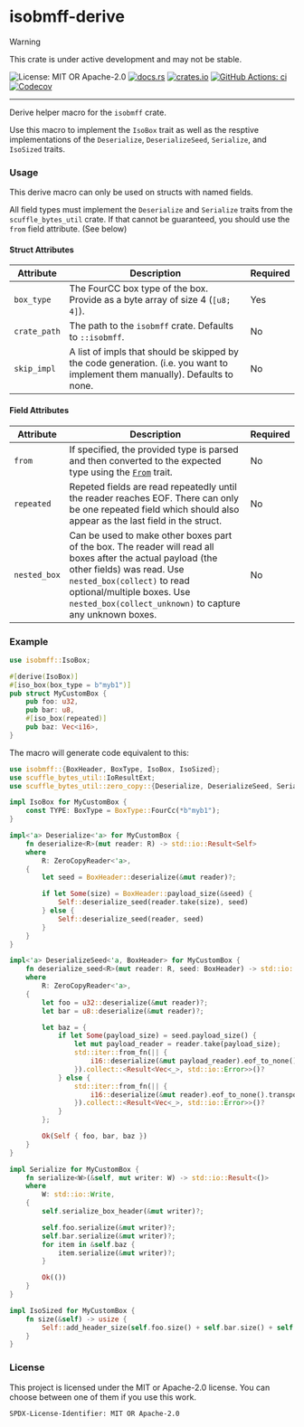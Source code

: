 <!-- cargo-sync-rdme title [[ -->
# isobmff-derive
<!-- cargo-sync-rdme ]] -->

> [!WARNING]  
> This crate is under active development and may not be stable.

<!-- cargo-sync-rdme badge [[ -->
![License: MIT OR Apache-2.0](https://img.shields.io/crates/l/isobmff-derive.svg?style=flat-square)
[![docs.rs](https://img.shields.io/docsrs/isobmff-derive.svg?logo=docs.rs&style=flat-square)](https://docs.rs/isobmff-derive)
[![crates.io](https://img.shields.io/crates/v/isobmff-derive.svg?logo=rust&style=flat-square)](https://crates.io/crates/isobmff-derive)
[![GitHub Actions: ci](https://img.shields.io/github/actions/workflow/status/scufflecloud/scuffle/ci.yaml.svg?label=ci&logo=github&style=flat-square)](https://github.com/scufflecloud/scuffle/actions/workflows/ci.yaml)
[![Codecov](https://img.shields.io/codecov/c/github/scufflecloud/scuffle.svg?label=codecov&logo=codecov&style=flat-square)](https://codecov.io/gh/scufflecloud/scuffle)
<!-- cargo-sync-rdme ]] -->

---

<!-- cargo-sync-rdme rustdoc [[ -->
Derive helper macro for the `isobmff` crate.

Use this macro to implement the `IsoBox` trait as well as the resptive implementations of the
`Deserialize`, `DeserializeSeed`, `Serialize`, and `IsoSized` traits.

### Usage

This derive macro can only be used on structs with named fields.

All field types must implement the `Deserialize` and `Serialize` traits from the `scuffle_bytes_util` crate.
If that cannot be guaranteed, you should use the `from` field attribute. (See below)

#### Struct Attributes

|Attribute|Description|Required|
|---------|-----------|--------|
|`box_type`|The FourCC box type of the box. Provide as a byte array of size 4 (`[u8; 4]`).|Yes|
|`crate_path`|The path to the `isobmff` crate. Defaults to `::isobmff`.|No|
|`skip_impl`|A list of impls that should be skipped by the code generation. (i.e. you want to implement them manually). Defaults to none.|No|

#### Field Attributes

|Attribute|Description|Required|
|---------|-----------|--------|
|`from`|If specified, the provided type is parsed and then converted to the expected type using the [`From`](https://doc.rust-lang.org/nightly/core/convert/trait.From.html) trait.|No|
|`repeated`|Repeted fields are read repeatedly until the reader reaches EOF. There can only be one repeated field which should also appear as the last field in the struct.|No|
|`nested_box`|Can be used to make other boxes part of the box. The reader will read all boxes after the actual payload (the other fields) was read. Use `nested_box(collect)` to read optional/multiple boxes. Use `nested_box(collect_unknown)` to capture any unknown boxes.|No|

### Example

````rust
use isobmff::IsoBox;

#[derive(IsoBox)]
#[iso_box(box_type = b"myb1")]
pub struct MyCustomBox {
    pub foo: u32,
    pub bar: u8,
    #[iso_box(repeated)]
    pub baz: Vec<i16>,
}
````

The macro will generate code equivalent to this:

````rust
use isobmff::{BoxHeader, BoxType, IsoBox, IsoSized};
use scuffle_bytes_util::IoResultExt;
use scuffle_bytes_util::zero_copy::{Deserialize, DeserializeSeed, Serialize, ZeroCopyReader};

impl IsoBox for MyCustomBox {
    const TYPE: BoxType = BoxType::FourCc(*b"myb1");
}

impl<'a> Deserialize<'a> for MyCustomBox {
    fn deserialize<R>(mut reader: R) -> std::io::Result<Self>
    where
        R: ZeroCopyReader<'a>,
    {
        let seed = BoxHeader::deserialize(&mut reader)?;

        if let Some(size) = BoxHeader::payload_size(&seed) {
            Self::deserialize_seed(reader.take(size), seed)
        } else {
            Self::deserialize_seed(reader, seed)
        }
    }
}

impl<'a> DeserializeSeed<'a, BoxHeader> for MyCustomBox {
    fn deserialize_seed<R>(mut reader: R, seed: BoxHeader) -> std::io::Result<Self>
    where
        R: ZeroCopyReader<'a>,
    {
        let foo = u32::deserialize(&mut reader)?;
        let bar = u8::deserialize(&mut reader)?;

        let baz = {
            if let Some(payload_size) = seed.payload_size() {
                let mut payload_reader = reader.take(payload_size);
                std::iter::from_fn(|| {
                    i16::deserialize(&mut payload_reader).eof_to_none().transpose()
                }).collect::<Result<Vec<_>, std::io::Error>>()?
            } else {
                std::iter::from_fn(|| {
                    i16::deserialize(&mut reader).eof_to_none().transpose()
                }).collect::<Result<Vec<_>, std::io::Error>>()?
            }
        };

        Ok(Self { foo, bar, baz })
    }
}

impl Serialize for MyCustomBox {
    fn serialize<W>(&self, mut writer: W) -> std::io::Result<()>
    where
        W: std::io::Write,
    {
        self.serialize_box_header(&mut writer)?;

        self.foo.serialize(&mut writer)?;
        self.bar.serialize(&mut writer)?;
        for item in &self.baz {
            item.serialize(&mut writer)?;
        }

        Ok(())
    }
}

impl IsoSized for MyCustomBox {
    fn size(&self) -> usize {
        Self::add_header_size(self.foo.size() + self.bar.size() + self.baz.size())
    }
}
````

### License

This project is licensed under the MIT or Apache-2.0 license.
You can choose between one of them if you use this work.

`SPDX-License-Identifier: MIT OR Apache-2.0`
<!-- cargo-sync-rdme ]] -->
